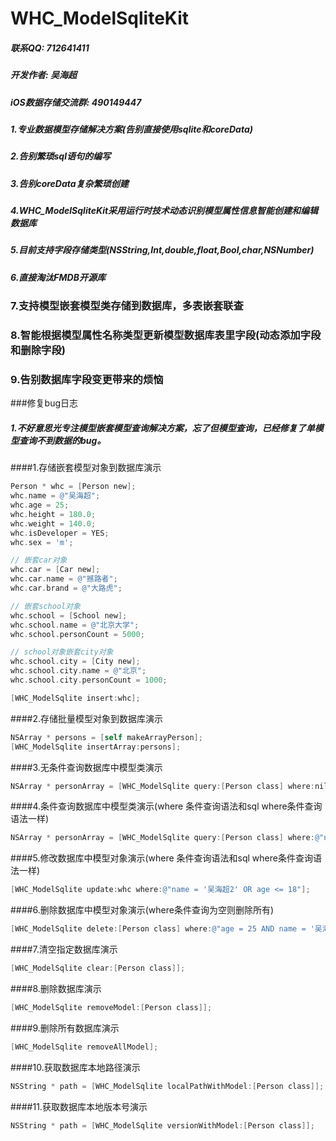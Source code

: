 # WHC_ModelSqliteKit

##### 联系QQ: 712641411
##### 开发作者: 吴海超
##### iOS数据存储交流群: 490149447

##### 1.专业数据模型存储解决方案(告别直接使用sqlite和coreData)
##### 2.告别繁琐sql语句的编写
##### 3.告别coreData复杂繁琐创建
##### 4.WHC_ModelSqliteKit采用运行时技术动态识别模型属性信息智能创建和编辑数据库
##### 5.目前支持字段存储类型(NSString,Int,double,float,Bool,char,NSNumber)
##### 6.直接淘汰FMDB开源库
### 7.支持模型嵌套模型类存储到数据库，多表嵌套联查
### 8.智能根据模型属性名称类型更新模型数据库表里字段(动态添加字段和删除字段)
### 9.告别数据库字段变更带来的烦恼

###修复bug日志
##### 1.不好意思光专注模型嵌套模型查询解决方案，忘了但模型查询，已经修复了单模型查询不到数据的bug。

####1.存储嵌套模型对象到数据库演示
```objective-c
Person * whc = [Person new];
whc.name = @"吴海超";
whc.age = 25;
whc.height = 180.0;
whc.weight = 140.0;
whc.isDeveloper = YES;
whc.sex = 'm';

// 嵌套car对象
whc.car = [Car new];
whc.car.name = @"撼路者";
whc.car.brand = @"大路虎";

// 嵌套school对象
whc.school = [School new];
whc.school.name = @"北京大学";
whc.school.personCount = 5000;

// school对象嵌套city对象
whc.school.city = [City new];
whc.school.city.name = @"北京";
whc.school.city.personCount = 1000;

[WHC_ModelSqlite insert:whc];
```

####2.存储批量模型对象到数据库演示
```objective-c
NSArray * persons = [self makeArrayPerson];
[WHC_ModelSqlite insertArray:persons];
```

####3.无条件查询数据库中模型类演示
```objective-c
NSArray * personArray = [WHC_ModelSqlite query:[Person class] where:nil];
```

####4.条件查询数据库中模型类演示(where 条件查询语法和sql where条件查询语法一样)
```objective-c
NSArray * personArray = [WHC_ModelSqlite query:[Person class] where:@"name = '吴海超2' OR age <= 18"];
```

####5.修改数据库中模型对象演示(where 条件查询语法和sql where条件查询语法一样) 
```objective-c
[WHC_ModelSqlite update:whc where:@"name = '吴海超2' OR age <= 18"];
```
####6.删除数据库中模型对象演示(where条件查询为空则删除所有)
```objective-c
[WHC_ModelSqlite delete:[Person class] where:@"age = 25 AND name = '吴海超'"];
```

####7.清空指定数据库演示
```objective-c
[WHC_ModelSqlite clear:[Person class]];
```

####8.删除数据库演示
```objective-c
[WHC_ModelSqlite removeModel:[Person class]];
```

####9.删除所有数据库演示
```objective-c
[WHC_ModelSqlite removeAllModel];
```

####10.获取数据库本地路径演示
```objective-c
NSString * path = [WHC_ModelSqlite localPathWithModel:[Person class]];
```
####11.获取数据库本地版本号演示
```objective-c
NSString * path = [WHC_ModelSqlite versionWithModel:[Person class]];
```
